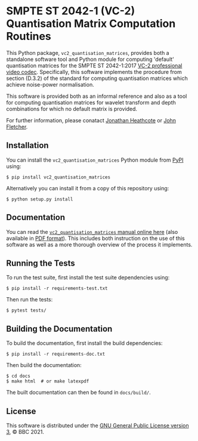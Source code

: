 SMPTE ST 2042-1 (VC-2) Quantisation Matrix Computation Routines
===============================================================

This Python package, `vc2_quantisation_matrices`, provides both a standalone
software tool and Python module for computing 'default' quantisation matrices
for the SMPTE ST 2042-1:2017 [VC-2 professional video
codec](https://www.bbc.co.uk/rd/projects/vc-2). Specifically, this software
implements the procedure from section (D.3.2) of the standard for computing
quantisation matrices which achieve noise-power normalisation.

This software is provided both as an informal reference and also as a tool for
computing quantisation matrices for wavelet transform and depth combinations
for which no default matrix is provided.

For further information, please conatact [Jonathan
Heathcote](mailto:jonathan.heathcote@bbc.co.uk) or [John
Fletcher](mailto:john.fletcher@bbc.co.uk).


Installation
------------

You can install the `vc2_quantisation_matrices` Python
module from [PyPI](https://pypi.org/) using:

    $ pip install vc2_quantisation_matrices

Alternatively you can install it from a copy of this repository using:

    $ python setup.py install

Documentation
-------------

You can read the [`vc2_quantisation_matrices` manual online
here](https://bbc.github.io/vc2_quantisation_matrices/) (also available in [PDF
format](https://bbc.github.io/vc2_quantisation_matrices/vc2_quantisation_matrices.pdf)).
This includes both instruction on the use of this software as well as a more
thorough overview of the process it implements.


Running the Tests
-----------------

To run the test suite, first install the test suite dependencies using:

    $ pip install -r requirements-test.txt

Then run the tests:

    $ pytest tests/


Building the Documentation
--------------------------

To build the documentation, first install the build dependencies:

    $ pip install -r requirements-doc.txt

Then build the documentation:

    $ cd docs
    $ make html  # or make latexpdf 

The built documentation can then be found in `docs/build/`.


License
-------

This software is distributed under the [GNU General Public License version
3](./LICENSE.txt), &copy; BBC 2021.
